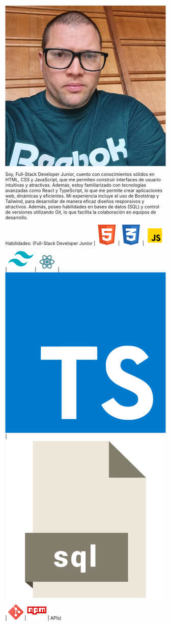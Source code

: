 ![Foto mia](https://github.com/Juanqui89/Juanqui89/blob/main/Foto2.webp)

Soy, Full-Stack Developer Junior, cuento con conocimientos sólidos en HTML, CSS y JavaScript, que me permiten construir interfaces de usuario intuitivas y atractivas. Además, estoy familiarizado con tecnologías avanzadas como React y TypeScript, lo que me permite crear aplicaciones web, dinámicas y eficientes. Mi experiencia incluye el uso de Bootstrap y Tailwind, para desarrollar de manera eficaz diseños responsivos y atractivos. Además, poseo habilidades en bases de datos (SQL) y control de versiones utilizando Git, lo que facilita la colaboración en equipos de desarrollo.

Habilidades:
(Full-Stack Developer Junior | ![HTML](https://github.com/Juanqui89/Juanqui89/blob/main/html5.svg) | ![CSS](https://github.com/Juanqui89/Juanqui89/blob/main/css3.svg) | ![JavaScript](https://github.com/Juanqui89/Juanqui89/blob/main/javascript.svg) | ![Tailwind](https://github.com/Juanqui89/Juanqui89/blob/main/tailwind.svg) | ![React](https://github.com/Juanqui89/Juanqui89/blob/main/react.svg) | ![TypeScript](https://github.com/Juanqui89/Juanqui89/blob/main/typescript-icon.svg) | ![SQL](https://github.com/Juanqui89/Juanqui89/blob/main/sql.svg) | ![Git](https://github.com/Juanqui89/Juanqui89/blob/main/git.svg) | ![NPM](https://github.com/Juanqui89/Juanqui89/blob/main/npm.svg) | APIs)


